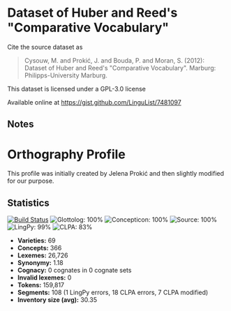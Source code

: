 # Dataset of Huber and Reed's "Comparative Vocabulary"

Cite the source dataset as

> Cysouw, M. and Prokić, J. and Bouda, P. and Moran, S. (2012): Dataset of Huber and Reed's "Comparative Vocabulary". Marburg: Philipps-University Marburg.

This dataset is licensed under a GPL-3.0 license

Available online at https://gist.github.com/LinguList/7481097

## Notes

# Orthography Profile

This profile was initially created by Jelena Prokić and then slightly modified for our purpose.



## Statistics


[![Build Status](https://travis-ci.org/lexibank/hubercolumbian.svg?branch=master)](https://travis-ci.org/lexibank/hubercolumbian)
![Glottolog: 100%](https://img.shields.io/badge/Glottolog-100%25-brightgreen.svg "Glottolog: 100%")
![Concepticon: 100%](https://img.shields.io/badge/Concepticon-100%25-brightgreen.svg "Concepticon: 100%")
![Source: 100%](https://img.shields.io/badge/Source-100%25-brightgreen.svg "Source: 100%")
![LingPy: 99%](https://img.shields.io/badge/LingPy-99%25-brightgreen.svg "LingPy: 99%")
![CLPA: 83%](https://img.shields.io/badge/CLPA-83%25-yellowgreen.svg "CLPA: 83%")

- **Varieties:** 69
- **Concepts:** 366
- **Lexemes:** 26,726
- **Synonymy:** 1.18
- **Cognacy:** 0 cognates in 0 cognate sets
- **Invalid lexemes:** 0
- **Tokens:** 159,817
- **Segments:** 108 (1 LingPy errors, 18 CLPA errors, 7 CLPA modified)
- **Inventory size (avg):** 30.35